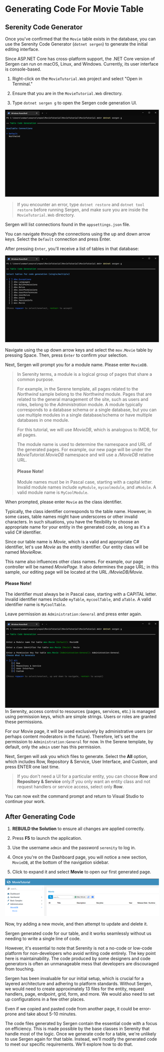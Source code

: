 
# Generating Code For Movie Table

## Serenity Code Generator

Once you've confirmed that the `Movie` table exists in the database, you can use the Serenity Code Generator (`dotnet sergen`) to generate the initial editing interface.

Since ASP.NET Core has cross-platform support, the .NET Core version of Sergen can run on macOS, Linux, and Windows. Currently, its user interface is console-based.

1. Right-click on the `MovieTutorial.Web` project and select "Open in Terminal."

2. Ensure that you are in the `MovieTutorial.Web` directory.

3. Type `dotnet sergen g` to open the Sergen code generation UI.

![Dotnet Sergen G](img/dotnetsergeng.png)

> If you encounter an error, type `dotnet restore` and `dotnet tool restore` before running Sergen, and make sure you are inside the `MovieTutorial.Web` directory.

Sergen will list connections found in the `appsettings.json` file.

You can navigate through the connections using the up and down arrow keys. Select the `Default` connection and press Enter.

After pressing `Enter`, you'll receive a list of tables in that database:

![Dotnet Sergen G](img/dotnetsergencon.png)

Navigate using the up down arrow keys and select the `mov.Movie` table by pressing Space. Then, press `Enter` to confirm your selection.

Next, Sergen will prompt you for a module name. Please enter `MovieDB`.

> In Serenity terms, a module is a logical group of pages that share a common purpose. 
> 
> For example, in the Serene template, all pages related to the *Northwind* sample belong to the *Northwind* module. Pages that are related to the general management of the site, such as users and roles, belong to the *Administration* module. A module typically corresponds to a database schema or a single database, but you can use multiple modules in a single database/schema or have multiple databases in one module.
>
>For this tutorial, we will use *MovieDB*, which is analogous to IMDB, for all pages.
>
>The module name is used to determine the namespace and URL of the generated pages. For example, our new page will be under the *MovieTutorial.MovieDB* namespace and will use a */MovieDB* relative URL.
>
> #### Please Note!
>
> Module names must be in Pascal case, starting with a capital letter. Invalid module names include `myModule`, `mycoolmodule`, and `aModule`. A valid module name is `MyCoolModule`.

When prompted, please enter `Movie` as the class identifier.

Typically, the class identifier corresponds to the table name. However, in some cases, table names might have underscores or other invalid characters. In such situations, you have the flexibility to choose an appropriate name for your entity in the generated code, as long as it's a valid C# identifier.

Since our table name is *Movie*, which is a valid and appropriate C# identifier, let's use *Movie* as the entity identifier. Our entity class will be named *MovieRow*.

This name also influences other class names. For example, our page controller will be named *MoviePage*. It also determines the page URL; in this sample, our editing page will be located at the URL */MovieDB/Movie*.

 #### Please Note!

The identifier must always be in Pascal case, starting with a CAPITAL letter. Invalid identifier names include `myTable`, `mycoolTable`, and `aTable`. A valid identifier name is `MyCoolTable`.

Leave permission as `Administration:General` and press enter again.

![Dotnet Sergen G](img/dotnetsergenprm.png)
In Serenity, access control to resources (pages, services, etc.) is managed using permission keys, which are simple strings. Users or roles are granted these permissions.

For our Movie page, it will be used exclusively by administrative users (or perhaps content moderators in the future). Therefore, let's set the permission to `Administration:General` for now. In the Serene template, by default, only the `admin` user has this permission.

Next, Sergen will ask you which files to generate. Select the **All** option, which includes Row, Repository & Service, User Interface, and Custom, and press ENTER one last time.

> If you don't need a UI for a particular entity, you can choose **Row** and **Repository & Service** only.If you only want an entity class and not request handlers or service access, select only **Row**.

You can now exit the command prompt and return to Visual Studio to continue your work.

## After Generating Code

1. **REBUILD the Solution** to ensure all changes are applied correctly.

2. Press **F5** to launch the application.

3. Use the username `admin` and the password `serenity` to log in.

4. Once you're on the Dashboard page, you will notice a new section, `MovieDB`, at the bottom of the navigation sidebar.

5. Click to expand it and select **Movie** to open our first generated page.

![Movies First Generation](img/movie_first_gen_nav.png)

Now, try adding a new movie, and then attempt to update and delete it.

Sergen generated code for our table, and it works seamlessly without us needing to write a single line of code.

However, it's essential to note that Serenity is not a no-code or low-code platform for non-developers who avoid writing code entirely. The key point here is maintainability. The code produced by some designers and code generators is often an unmanageable mess that developers are discouraged from touching.

Sergen has been invaluable for our initial setup, which is crucial for a layered architecture and adhering to platform standards. Without Sergen, we would need to create approximately 13 files for the entity, request handlers, page, endpoint, grid, form, and more. We would also need to set up configurations in a few other places.

Even if we copied and pasted code from another page, it could be error-prone and take about 5-10 minutes.

The code files generated by Sergen contain the essential code with a focus on efficiency. This is made possible by the base classes in Serenity that handle most of the logic. Once we generate code for a table, we're unlikely to use Sergen again for that table. Instead, we'll modify the generated code to meet our specific requirements. We'll explore how to do that.
